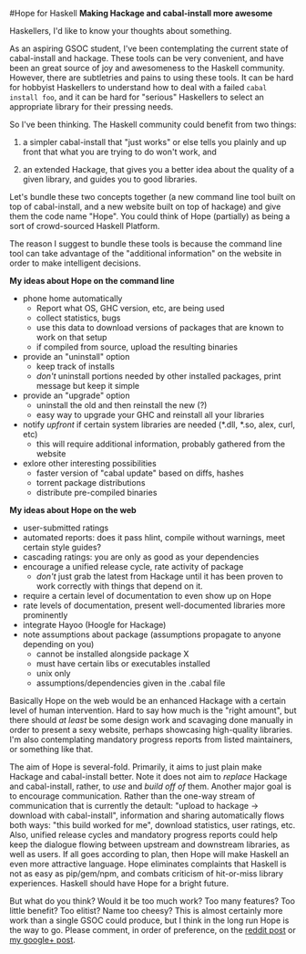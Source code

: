 #Hope for Haskell
**Making Hackage and cabal-install more awesome**

Haskellers, I'd like to know your thoughts about something.

As an aspiring GSOC student,
I've been contemplating the current state of cabal-install and hackage.
These tools can be very convenient,
and have been an great source of joy and awesomeness to the Haskell community.
However, there are subtletries and pains to using these tools.
It can be hard for hobbyist Haskellers
to understand how to deal with a failed `cabal install foo`,
and it can be hard for "serious" Haskellers
to select an appropriate library for their pressing needs.

So I've been thinking.
The Haskell community could benefit from two things:

1. a simpler cabal-install that "just works"
or else tells you plainly and up front
that what you are trying to do won't work, and

2. an extended Hackage,
that gives you a better idea about the quality of a given library,
and guides you to good libraries.

Let's bundle these two concepts together
(a new command line tool built on top of cabal-install,
and a new website built on top of hackage)
and give them the code name "Hope".
You could think of Hope (partially) as being
a sort of crowd-sourced Haskell Platform.

The reason I suggest to bundle these tools is because
the command line tool can take advantage of
the "additional information" on the website
in order to make intelligent decisions.

**My ideas about Hope on the command line**

* phone home automatically
    * Report what OS, GHC version, etc, are being used
    * collect statistics, bugs
    * use this data to download versions of packages that are known to work on that setup
    * if compiled from source, upload the resulting binaries
* provide an "uninstall" option
    * keep track of installs
    * *don't* uninstall portions needed by other installed packages, print message but keep it simple
* provide an "upgrade" option
    * uninstall the old and then reinstall the new (?)
    * easy way to upgrade your GHC and reinstall all your libraries
* notify *upfront* if certain system libraries are needed (*.dll, *.so, alex, curl, etc)
    * this will require additional information, probably gathered from the website
* exlore other interesting possibilities
    * faster version of "cabal update" based on diffs, hashes
    * torrent package distributions
    * distribute pre-compiled binaries

**My ideas about Hope on the web**

* user-submitted ratings
* automated reports: does it pass hlint, compile without warnings, meet certain style guides?
* cascading ratings: you are only as good as your dependencies
* encourage a unified release cycle, rate activity of package
    * *don't* just grab the latest from Hackage until it has been proven to work correctly with things that depend on it.
* require a certain level of documentation to even show up on Hope
* rate levels of documentation, present well-documented libraries more prominently
* integrate Hayoo (Hoogle for Hackage)
* note assumptions about package (assumptions propagate to anyone depending on you)
    * cannot be installed alongside package X
    * must have certain libs or executables installed
    * unix only
    * assumptions/dependencies given in the .cabal file

Basically Hope on the web would be an enhanced Hackage
with a certain level of human intervention.
Hard to say how much is the "right amount",
but there should *at least* be
some design work and scavaging done manually
in order to present a sexy website,
perhaps showcasing high-quality libraries.
I'm also contemplating mandatory progress reports
from listed maintainers,
or something like that.

The aim of Hope is several-fold.
Primarily, it aims to just plain make Hackage and cabal-install better.
Note it does not aim to *replace* Hackage and cabal-install,
rather, to *use* and *build off of* them.
Another major goal is to encourage communication.
Rather than the one-way stream of communication that is currently the detault:
"upload to hackage -> download with cabal-install",
information and sharing automatically flows both ways:
"this build worked for me",
download statistics,
user ratings, etc.
Also, unified release cycles and mandatory progress reports could help
keep the dialogue flowing between upstream and downstream libraries,
as well as users.
If all goes according to plan,
then Hope will make Haskell an even more attractive language.
Hope eliminates complaints that Haskell is not as easy as pip/gem/npm,
and combats criticism of hit-or-miss library experiences.
Haskell should have Hope for a bright future.

But what do you think?
Would it be too much work?
Too many features?
Too little benefit?
Too elitist?
Name too cheesy?
This is almost certainly more work
than a single GSOC could produce,
but I think in the long run
Hope is the way to go.
Please comment, in order of preference,
on the [reddit post](http://www.reddit.com/r/haskell/comments/pswbp/hope_for_haskell_making_hackage_and_cabalinstall/)
or [my google+ post](https://plus.google.com/101638406996764973147/posts/GJtBFApwZEJ).
